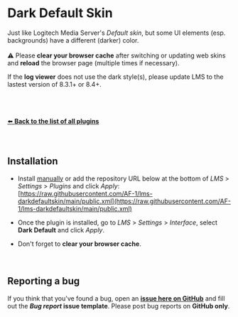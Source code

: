 Dark Default Skin
====

Just like Logitech Media Server's *Default skin*, but some UI elements (esp. backgrounds) have a different (darker) color.<br><br>
⚠️ Please **clear your browser cache** after switching or updating web skins and **reload** the browser page (multiple times if necessary).<br>

If the **log viewer** does not use the dark style(s), please update LMS to the lastest version of 8.3.1+ or 8.4+.

<br><br><br>
[⬅️ **Back to the list of all plugins**](https://github.com/AF-1/)
<br><br><br>


## Installation

- Install [manually](https://github.com/AF-1/sobras/wiki/Manual-installation-of-LMS-plugins) or add the repository URL below at the bottom of *LMS* > *Settings* > *Plugins* and click *Apply*:
[https://raw.githubusercontent.com/AF-1/lms-darkdefaultskin/main/public.xml](https://raw.githubusercontent.com/AF-1/lms-darkdefaultskin/main/public.xml)

- Once the plugin is installed, go to *LMS* > *Settings* > *Interface*, select **Dark Default** and click *Apply*.

- Don't forget to **clear your browser cache**.
<br><br><br>


## Reporting a bug

If you think that you've found a bug, open an [**issue here on GitHub**](https://github.com/AF-1/lms-darkdefaultskin/issues) and fill out the ***Bug report* issue template**. Please post bug reports on **GitHub only**.
<br><br><br>
